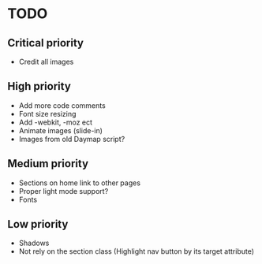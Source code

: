 # TODO

## Critical priority
- Credit all images

## High priority
- Add more code comments
- Font size resizing
- Add -webkit, -moz ect
- Animate images (slide-in)
- Images from old Daymap script?

## Medium priority
- Sections on home link to other pages
- Proper light mode support?
- Fonts

## Low priority
- Shadows
- Not rely on the section class (Highlight nav button by its target attribute)
